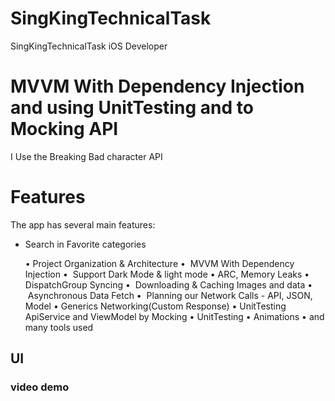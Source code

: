 # SingKingTechnicalTask
SingKingTechnicalTask iOS Developer

# MVVM With Dependency Injection and using UnitTesting and to Mocking API

I Use the Breaking Bad character API
# Features
The app has several main features:

- Search in Favorite categories 

    •     Project Organization & Architecture
    •     MVVM With Dependency Injection
    •     Support Dark Mode & light mode 
    •     ARC, Memory Leaks
    •     DispatchGroup Syncing
    •     Downloading & Caching Images and data
    •     Asynchronous Data Fetch
    •     Planning our Network Calls - API, JSON, Model
    •     Generics Networking(Custom Response)
    •     UnitTesting ApiService and ViewModel by Mocking
    •     UnitTesting
    •     Animations 
    •     and many tools used

## UI
### video demo
